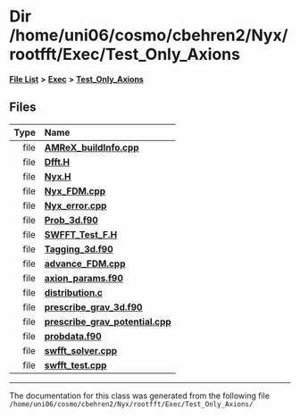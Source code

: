 
# Dir /home/uni06/cosmo/cbehren2/Nyx/rootfft/Exec/Test\_Only\_Axions


[**File List**](files.md) **>** [**Exec**](dir_43a12cefb7942b6f49b5b628aafd3192.md) **>** [**Test\_Only\_Axions**](dir_eb24725df855cf6c732a19e4912f662a.md)











## Files

| Type | Name |
| ---: | :--- |
| file | [**AMReX\_buildInfo.cpp**](AMReX__buildInfo_8cpp.md) <br> |
| file | [**Dfft.H**](Dfft_8H.md) <br> |
| file | [**Nyx.H**](Exec_2Test__Only__Axions_2Nyx_8H.md) <br> |
| file | [**Nyx\_FDM.cpp**](Exec_2Test__Only__Axions_2Nyx__FDM_8cpp.md) <br> |
| file | [**Nyx\_error.cpp**](Exec_2Test__Only__Axions_2Nyx__error_8cpp.md) <br> |
| file | [**Prob\_3d.f90**](Prob__3d_8f90.md) <br> |
| file | [**SWFFT\_Test\_F.H**](SWFFT__Test__F_8H.md) <br> |
| file | [**Tagging\_3d.f90**](Exec_2Test__Only__Axions_2Tagging__3d_8f90.md) <br> |
| file | [**advance\_FDM.cpp**](Exec_2Test__Only__Axions_2advance__FDM_8cpp.md) <br> |
| file | [**axion\_params.f90**](Exec_2Test__Only__Axions_2axion__params_8f90.md) <br> |
| file | [**distribution.c**](distribution_8c.md) <br> |
| file | [**prescribe\_grav\_3d.f90**](Exec_2Test__Only__Axions_2prescribe__grav__3d_8f90.md) <br> |
| file | [**prescribe\_grav\_potential.cpp**](prescribe__grav__potential_8cpp.md) <br> |
| file | [**probdata.f90**](probdata_8f90.md) <br> |
| file | [**swfft\_solver.cpp**](swfft__solver_8cpp.md) <br> |
| file | [**swfft\_test.cpp**](swfft__test_8cpp.md) <br> |


















------------------------------
The documentation for this class was generated from the following file `/home/uni06/cosmo/cbehren2/Nyx/rootfft/Exec/Test_Only_Axions/`